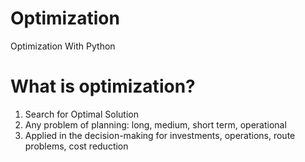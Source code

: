 # Optimization
Optimization With Python


# What is optimization?
1.  Search for Optimal Solution
2.  Any problem of planning: long, medium, short term, operational
3. Applied in the decision-making for investments, operations, route problems, cost reduction
